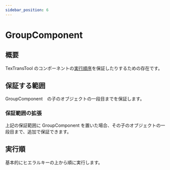 ```yaml
---
sidebar_position: 6
---
```


# GroupComponent

## 概要

TexTransTool のコンポーネントの[実行順序](../General/ExecutionOrder)を保証したりするための存在です。

## 保証する範囲

GroupComponent　の子のオブジェクトの一段目までを保証します。

### 保証範囲の拡張

上記の保証範囲に GroupComponent を置いた場合、その子のオブジェクトの一段目まで、追加で保証できます。

## 実行順

基本的にヒエラルキーの上から順に実行します。
